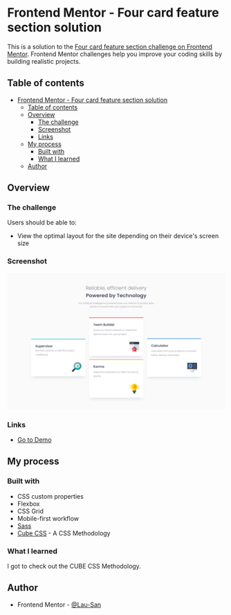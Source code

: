 # Frontend Mentor - Four card feature section solution

This is a solution to the [Four card feature section challenge on Frontend Mentor](https://www.frontendmentor.io/challenges/four-card-feature-section-weK1eFYK). Frontend Mentor challenges help you improve your coding skills by building realistic projects.

## Table of contents

-   [Frontend Mentor - Four card feature section solution](#frontend-mentor---four-card-feature-section-solution)
    -   [Table of contents](#table-of-contents)
    -   [Overview](#overview)
        -   [The challenge](#the-challenge)
        -   [Screenshot](#screenshot)
        -   [Links](#links)
    -   [My process](#my-process)
        -   [Built with](#built-with)
        -   [What I learned](#what-i-learned)
    -   [Author](#author)

## Overview

### The challenge

Users should be able to:

-   View the optimal layout for the site depending on their device's screen size

### Screenshot

![](./screenshot.png)

### Links

<!-- TODO Add Solution URL -->
<!-- - [View solution in Frontend Mentor](https://your-solution-url.com) -->

-   [Go to Demo](https://lau-san.github.io/fm-four-card-feature-section/)

## My process

### Built with

-   CSS custom properties
-   Flexbox
-   CSS Grid
-   Mobile-first workflow
-   [Sass](https://sass-lang.com)
-   [Cube CSS](https://https://cube.fyi/) - A CSS Methodology

### What I learned

I got to check out the CUBE CSS Methodology.

## Author

-   Frontend Mentor - [@Lau-San](https://www.frontendmentor.io/profile/Lau-San)
